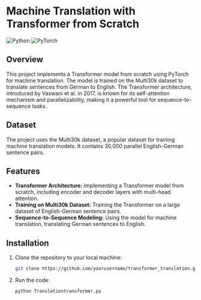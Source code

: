 # Machine Translation with Transformer from Scratch

![Python](https://img.shields.io/badge/Python-3.8+-blue.svg)
![PyTorch](https://img.shields.io/badge/PyTorch-1.7+-red.svg)

## Overview

This project implements a Transformer model from scratch using PyTorch for machine translation. The model is trained on the Multi30k dataset to translate sentences from German to English. The Transformer architecture, introduced by Vaswani et al. in 2017, is known for its self-attention mechanism and parallelizability, making it a powerful tool for sequence-to-sequence tasks.

## Dataset

The project uses the Multi30k dataset, a popular dataset for training machine translation models. It contains 30,000 parallel English-German sentence pairs.

## Features

- **Transformer Architecture:** Implementing a Transformer model from scratch, including encoder and decoder layers with multi-head attention.
- **Training on Multi30k Dataset:** Training the Transformer on a large dataset of English-German sentence pairs.
- **Sequence-to-Sequence Modeling:** Using the model for machine translation, translating German sentences to English.

## Installation

1. Clone the repository to your local machine:
   ```bash
   git clone https://github.com/yourusername/transformer_translation.git
   ```
2. Run the code:
   ```bash
   python Translationtransformer.py
   ```
